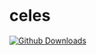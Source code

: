 # celes

[![Github Downloads](https://img.shields.io/github/downloads/achievement-watcher/achievement-watcher/total.svg)]()